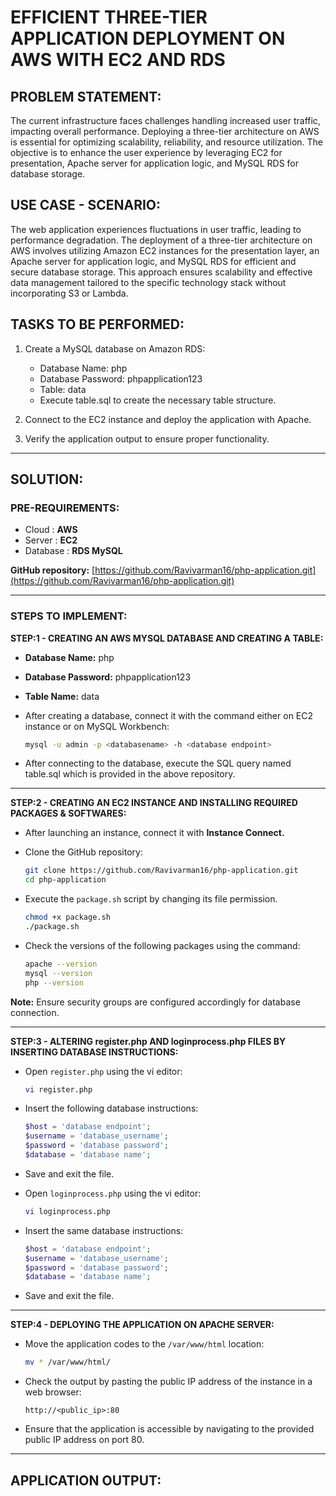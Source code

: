# **EFFICIENT THREE-TIER APPLICATION DEPLOYMENT ON AWS WITH EC2 AND RDS**

## **PROBLEM STATEMENT:**
The current infrastructure faces challenges handling increased user traffic, impacting overall performance. Deploying a three-tier architecture on AWS is essential for optimizing scalability, reliability, and resource utilization. The objective is to enhance the user experience by leveraging EC2 for presentation, Apache server for application logic, and MySQL RDS for database storage.

## **USE CASE - SCENARIO:**
The web application experiences fluctuations in user traffic, leading to performance degradation. The deployment of a three-tier architecture on AWS involves utilizing Amazon EC2 instances for the presentation layer, an Apache server for application logic, and MySQL RDS for efficient and secure database storage. This approach ensures scalability and effective data management tailored to the specific technology stack without incorporating S3 or Lambda.

## **TASKS TO BE PERFORMED:**
1. Create a MySQL database on Amazon RDS:
   - Database Name: php
   - Database Password: phpapplication123
   - Table: data
   - Execute table.sql to create the necessary table structure.

2. Connect to the EC2 instance and deploy the application with Apache.
3. Verify the application output to ensure proper functionality.

---


## **SOLUTION:**
### **PRE-REQUIREMENTS:**
- Cloud           : **AWS**
- Server          : **EC2**
- Database        : **RDS MySQL**

**GitHub repository:** [https://github.com/Ravivarman16/php-application.git](https://github.com/Ravivarman16/php-application.git)

---


### **STEPS TO IMPLEMENT:**

**STEP:1 - CREATING AN AWS MYSQL DATABASE AND CREATING A TABLE:**

- **Database Name:** php
  
- **Database Password:** phpapplication123
- **Table Name:** data

- After creating a database, connect it with the command either on EC2 instance or on MySQL Workbench:
    ```bash
    mysql -u admin -p <databasename> -h <database endpoint>
    ```

- After connecting to the database, execute the SQL query named table.sql which is provided in the above repository.

---

**STEP:2 - CREATING AN EC2 INSTANCE AND INSTALLING REQUIRED PACKAGES & SOFTWARES:**

- After launching an instance, connect it with **Instance Connect.**

- Clone the GitHub repository:
    ```bash
    git clone https://github.com/Ravivarman16/php-application.git 
    cd php-application
    ```

- Execute the `package.sh` script by changing its file permission.
    ```bash
    chmod +x package.sh
    ./package.sh
    ```

- Check the versions of the following packages using the command:
    ```bash
    apache --version
    mysql --version
    php --version
    ```

**Note:** Ensure security groups are configured accordingly for database connection.

---

**STEP:3 - ALTERING register.php AND loginprocess.php FILES BY INSERTING DATABASE INSTRUCTIONS:**

- Open `register.php` using the vi editor:
    ```bash
    vi register.php
    ```

- Insert the following database instructions:
    ```php
    $host = 'database endpoint';
    $username = 'database_username';
    $password = 'database password';
    $database = 'database name';
    ```

- Save and exit the file.

- Open `loginprocess.php` using the vi editor:
    ```bash
    vi loginprocess.php
    ```

- Insert the same database instructions:
    ```php
    $host = 'database endpoint';
    $username = 'database_username';
    $password = 'database password';
    $database = 'database name';
    ```

- Save and exit the file.

---

**STEP:4 - DEPLOYING THE APPLICATION ON APACHE SERVER:**

- Move the application codes to the `/var/www/html` location:
    ```bash
    mv * /var/www/html/
    ```

- Check the output by pasting the public IP address of the instance in a web browser:
    ```
    http://<public_ip>:80
    ```

- Ensure that the application is accessible by navigating to the provided public IP address on port 80.

---

## APPLICATION OUTPUT:
